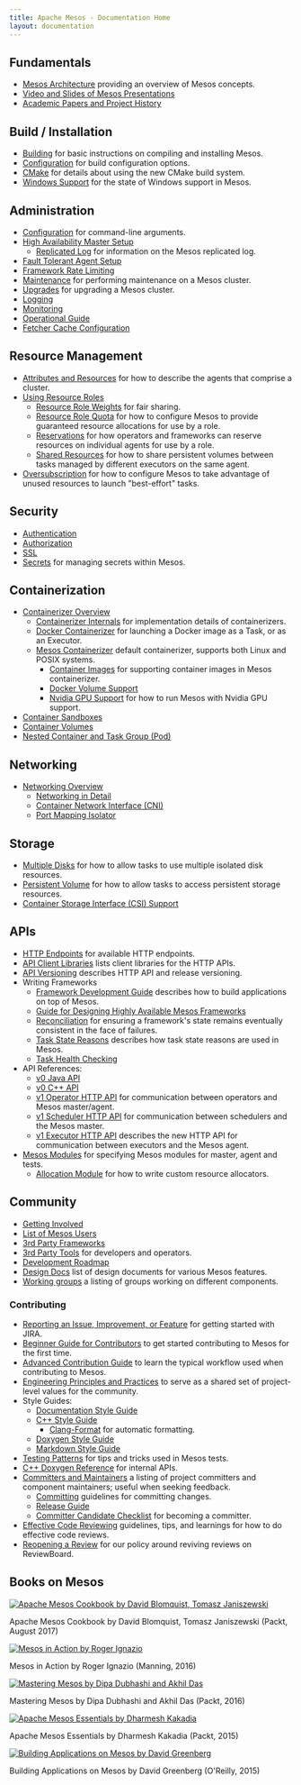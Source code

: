 ```yaml
---
title: Apache Mesos - Documentation Home
layout: documentation
---
```


## Fundamentals
* [Mesos Architecture](architecture.md) providing an overview of Mesos concepts.
* [Video and Slides of Mesos Presentations](presentations.md)
* [Academic Papers and Project History](https://www.usenix.org/conference/nsdi11/mesos-platform-fine-grained-resource-sharing-data-center)

## Build / Installation
* [Building](building.md) for basic instructions on compiling and installing Mesos.
* [Configuration](configuration.md) for build configuration options.
* [CMake](cmake.md) for details about using the new CMake build system.
* [Windows Support](windows.md) for the state of Windows support in Mesos.

## Administration
* [Configuration](configuration.md) for command-line arguments.
* [High Availability Master Setup](high-availability.md)
  * [Replicated Log](replicated-log-internals.md) for information on the Mesos replicated log.
* [Fault Tolerant Agent Setup](agent-recovery.md)
* [Framework Rate Limiting](framework-rate-limiting.md)
* [Maintenance](maintenance.md) for performing maintenance on a Mesos cluster.
* [Upgrades](upgrades.md) for upgrading a Mesos cluster.
* [Logging](logging.md)
* [Monitoring](monitoring.md)
* [Operational Guide](operational-guide.md)
* [Fetcher Cache Configuration](fetcher.md)

## Resource Management
* [Attributes and Resources](attributes-resources.md) for how to describe the agents that comprise a cluster.
* [Using Resource Roles](roles.md)
  * [Resource Role Weights](weights.md) for fair sharing.
  * [Resource Role Quota](quota.md) for how to configure Mesos to provide guaranteed resource allocations for use by a role.
  * [Reservations](reservation.md) for how operators and frameworks can reserve resources on individual agents for use by a role.
  * [Shared Resources](shared-resources.md) for how to share persistent volumes between tasks managed by different executors on the same agent.
* [Oversubscription](oversubscription.md) for how to configure Mesos to take advantage of unused resources to launch "best-effort" tasks.

## Security
* [Authentication](authentication.md)
* [Authorization](authorization.md)
* [SSL](ssl.md)
* [Secrets](secrets.md) for managing secrets within Mesos.

## Containerization
* [Containerizer Overview](containerizers.md)
  * [Containerizer Internals](containerizer-internals.md) for implementation details of containerizers.
  * [Docker Containerizer](docker-containerizer.md) for launching a Docker image as a Task, or as an Executor.
  * [Mesos Containerizer](mesos-containerizer.md) default containerizer, supports both Linux and POSIX systems.
    * [Container Images](container-image.md) for supporting container images in Mesos containerizer.
    * [Docker Volume Support](isolators/docker-volume.md)
    * [Nvidia GPU Support](gpu-support.md) for how to run Mesos with Nvidia GPU support.
* [Container Sandboxes](sandbox.md)
* [Container Volumes](container-volume.md)
* [Nested Container and Task Group (Pod)](nested-container-and-task-group.md)

## Networking
* [Networking Overview](networking.md)
  * [Networking in Detail](networking-for-mesos-managed-containers.md)
  * [Container Network Interface (CNI)](cni.md)
  * [Port Mapping Isolator](isolators/network-port-mapping.md)

## Storage
* [Multiple Disks](multiple-disk.md) for how to allow tasks to use multiple isolated disk resources.
* [Persistent Volume](persistent-volume.md) for how to allow tasks to access persistent storage resources.
* [Container Storage Interface (CSI) Support](csi.md)

## APIs
* [HTTP Endpoints](endpoints/) for available HTTP endpoints.
* [API Client Libraries](api-client-libraries.md) lists client libraries for the HTTP APIs.
* [API Versioning](versioning.md) describes HTTP API and release versioning.
* Writing Frameworks
  * [Framework Development Guide](app-framework-development-guide.md) describes how to build applications on top of Mesos.
  * [Guide for Designing Highly Available Mesos Frameworks](high-availability-framework-guide.md)
  * [Reconciliation](reconciliation.md) for ensuring a framework's state remains eventually consistent in the face of failures.
  * [Task State Reasons](task-state-reasons.md) describes how task state reasons are used in Mesos.
  * [Task Health Checking](health-checks.md)
* API References:
  * [v0 Java API](/api/latest/java/)
  * [v0 C++ API](/api/latest/c++/namespacemesos.html)
  * [v1 Operator HTTP API](operator-http-api.md) for communication between operators and Mesos master/agent.
  * [v1 Scheduler HTTP API](scheduler-http-api.md) for communication between schedulers and the Mesos master.
  * [v1 Executor HTTP API](executor-http-api.md) describes the new HTTP API for communication between executors and the Mesos agent.
* [Mesos Modules](modules.md) for specifying Mesos modules for master, agent and tests.
  * [Allocation Module](allocation-module.md) for how to write custom resource allocators.

## Community
* [Getting Involved](/community/)
* [List of Mesos Users](powered-by-mesos.md)
* [3rd Party Frameworks](frameworks.md)
* [3rd Party Tools](tools.md) for developers and operators.
* [Development Roadmap](roadmap.md)
* [Design Docs](design-docs.md) list of design documents for various Mesos features.
* [Working groups](working-groups.md) a listing of groups working on different components.

### Contributing
* [Reporting an Issue, Improvement, or Feature](reporting-an-issue.md) for getting started with JIRA.
* [Beginner Guide for Contributors](beginner-contribution.md) to get started contributing to Mesos for the first time.
* [Advanced Contribution Guide](advanced-contribution.md) to learn the typical workflow used when contributing to Mesos.
* [Engineering Principles and Practices](engineering-principles-and-practices.md) to serve as a shared set of project-level values for the community.
* Style Guides:
  * [Documentation Style Guide](documentation-guide.md)
  * [C++ Style Guide](c++-style-guide.md)
    * [Clang-Format](clang-format.md) for automatic formatting.
  * [Doxygen Style Guide](doxygen-style-guide.md)
  * [Markdown Style Guide](markdown-style-guide.md)
* [Testing Patterns](testing-patterns.md) for tips and tricks used in Mesos tests.
* [C++ Doxygen Reference](/api/latest/c++/) for internal APIs.
* [Committers and Maintainers](committers.md) a listing of project committers and component maintainers; useful when seeking feedback.
  * [Committing](committing.md) guidelines for committing changes.
  * [Release Guide](release-guide.md)
  * [Committer Candidate Checklist](committer-candidate-checklist.md) for becoming a committer.
* [Effective Code Reviewing](effective-code-reviewing.md) guidelines, tips, and learnings for how to do effective code reviews.
* [Reopening a Review](reopening-reviews.md) for our policy around reviving reviews on ReviewBoard.

## Books on Mesos

<div class="row">
  <div class="col-xs-6 col-md-4">
    <a href="https://www.packtpub.com/big-data-and-business-intelligence/apache-mesos-cookbook" class="thumbnail">
      <img src="https://d255esdrn735hr.cloudfront.net/sites/default/files/imagecache/ppv4_main_book_cover/9781785884627.png" alt="Apache Mesos Cookbook by David Blomquist, Tomasz Janiszewski">
    </a>
    <p class="text-center">Apache Mesos Cookbook by David Blomquist, Tomasz Janiszewski (Packt, August 2017)</p>
  </div>
  <div class="col-xs-6 col-md-4">
    <a href="https://www.manning.com/books/mesos-in-action" class="thumbnail">
      <img src="https://images.manning.com/255/340/resize/book/d/62f5c9b-0946-4569-ad50-ffdb84876ddc/Ignazio-Mesos-HI.png" alt="Mesos in Action by Roger Ignazio">
    </a>
    <p class="text-center">Mesos in Action by Roger Ignazio (Manning, 2016)</p>
  </div>
  <div class="col-xs-6 col-md-4">
    <a href="https://www.packtpub.com/big-data-and-business-intelligence/mastering-mesos" class="thumbnail">
      <img src="https://www.packtpub.com/sites/default/files/6249OS_5186%20Mastering%20Mesos.jpg" alt="Mastering Mesos by Dipa Dubhashi and Akhil Das">
    </a>
    <p class="text-center">Mastering Mesos by Dipa Dubhashi and Akhil Das (Packt, 2016)</p>
  </div>
  <div class="col-xs-6 col-md-4">
    <a href="https://www.packtpub.com/big-data-and-business-intelligence/apache-mesos-essentials" class="thumbnail">
      <img src="https://www.packtpub.com/sites/default/files/9781783288762.png" alt="Apache Mesos Essentials by Dharmesh Kakadia">
    </a>
    <p class="text-center">Apache Mesos Essentials by Dharmesh Kakadia (Packt, 2015)</p>
  </div>
  <div class="col-xs-6 col-md-4">
    <a href="http://shop.oreilly.com/product/0636920039952.do" class="thumbnail">
      <img src="http://akamaicovers.oreilly.com/images/0636920039952/lrg.jpg" alt="Building Applications on Mesos by David Greenberg">
    </a>
    <p class="text-center">Building Applications on Mesos by David Greenberg (O'Reilly, 2015)</p>
  </div>
</div>

